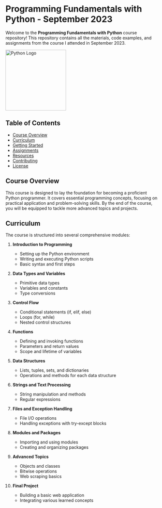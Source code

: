 # Programming Fundamentals with Python - September 2023

Welcome to the **Programming Fundamentals with Python** course repository! This repository contains all the materials, code examples, and assignments from the course I attended in September 2023.

<img src="https://www.python.org/static/community_logos/python-logo-master-v3-TM-flattened.png" alt="Python Logo" width="200">

## Table of Contents 

- [Course Overview](#course-overview)
- [Curriculum](#curriculum)
- [Getting Started](#getting-started)
- [Assignments](#assignments) 
- [Resources](#resources)
- [Contributing](#contributing)
- [License](#license)

## Course Overview

This course is designed to lay the foundation for becoming a proficient Python programmer. It covers essential programming concepts, focusing on practical application and problem-solving skills. By the end of the course, you will be equipped to tackle more advanced topics and projects.

## Curriculum

The course is structured into several comprehensive modules:

1. **Introduction to Programming**
   - Setting up the Python environment
   - Writing and executing Python scripts
   - Basic syntax and first steps

2. **Data Types and Variables**
   - Primitive data types
   - Variables and constants
   - Type conversions

3. **Control Flow**
   - Conditional statements (if, elif, else)
   - Loops (for, while)
   - Nested control structures

4. **Functions**
   - Defining and invoking functions
   - Parameters and return values
   - Scope and lifetime of variables

5. **Data Structures**
   - Lists, tuples, sets, and dictionaries
   - Operations and methods for each data structure

6. **Strings and Text Processing**
   - String manipulation and methods
   - Regular expressions

7. **Files and Exception Handling**
   - File I/O operations
   - Handling exceptions with try-except blocks

8. **Modules and Packages**
   - Importing and using modules
   - Creating and organizing packages

9. **Advanced Topics**
   - Objects and classes
   - Bitwise operations
   - Web scraping basics

10. **Final Project**
    - Building a basic web application
    - Integrating various learned concepts

